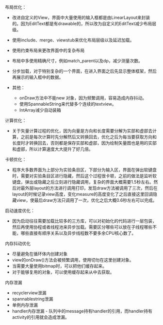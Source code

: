 布局优化：

- 改进自定义的View，界面中大量使用的输入框都是由LinearLayout来封装的。因为EditText都是有drawable的，所以改为自定义的EditText减少布局层级。

- 使用include、merge、viewstub来优化布局层级以及延迟加载。

-  使用约束布局来更改界面中的复杂布局

- 布局中多使用精确尺寸，例如match_parent以及dp，减少测量次数。

- 分步加载，对于特别复杂的一个界面，在进入界面之后先显示整体框架，然后再展示的输入框中的数据。

- 其他： 
  - onDraw方法中不能new 对象，因为频繁调用，容易造成内存抖动。
  - 使用SpannableString来代替多个连续的textview。
  - IntArray减少自动装箱

计算优化：

- 关于矢量计算过程的优化，因为向量是方向和长度需要分解为实部和虚部去计算，之前是每次计算时先分解然后又转换回去，优化之后为每当要获取方向和长度时才转换回去，否则都是保存实部和虚部，因为绘制矢量图也是用的实部和虚部，所以计算速度大大提升了好几倍。

卡顿优化：

- 程序大多数界面为上部分为实验条目区，下部分为输入区，界面在弹出软键盘时，需要对实验条目区进行隐藏，然后这个过程很卡顿，之前的做法是监听软键盘，弹出或隐藏之后立刻进行隐藏调用，复杂的界面大概需要1.5秒左右。然后对最外层layout的方法进行调用打印，发现draw方法被调用了三次，然后在layout的时候记录view高度，变化measure的高度变化了之后直接这里回调隐藏view，使最后draw方法只调用了一次，优化之后大概0.6秒左右可以完成。



启动速度优化：

- 因为启动往往需要加载比较多的三方库，可以对初始化的代码进行一层包装，然后再使用协程或者线程池来异步加载。需要区分哪些可以放在子线程哪些不能，哪些直接有顺序关系以及异步线程数不要多余CPU核心数了。

内存抖动优化

- 尽量避免在循环体内创建对象
- view的onDraw()方法会被频繁调用，使用切勿在这里创建对象。
- 当需要大量使用bitmap时，可以把他们缓存起来。
- 对于能够复用的对象，可以使用缓存起来从中去获取。

内存泄漏

- recyclerview泄漏
- spannablestring泄漏
- 单例内存泄漏
- handler内存泄漏 - 队列中的message持有handler的引用，而handler持有activity的引用就会造成泄漏。